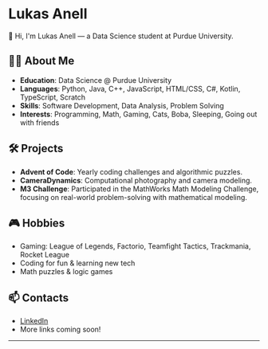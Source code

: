 # Lukas Anell

👋 Hi, I'm Lukas Anell — a Data Science student at Purdue University.

## 👨‍💻 About Me

- **Education**: Data Science @ Purdue University
- **Languages**: Python, Java, C++, JavaScript, HTML/CSS, C#, Kotlin, TypeScript, Scratch
- **Skills**: Software Development, Data Analysis, Problem Solving
- **Interests**: Programming, Math, Gaming, Cats, Boba, Sleeping, Going out with friends

## 🛠️ Projects

- **Advent of Code**: Yearly coding challenges and algorithmic puzzles.
- **CameraDynamics**: Computational photography and camera modeling.
- **M3 Challenge**: Participated in the MathWorks Math Modeling Challenge, focusing on real-world problem-solving with mathematical modeling.

## 🎮 Hobbies

- Gaming: League of Legends, Factorio, Teamfight Tactics, Trackmania, Rocket League
- Coding for fun & learning new tech
- Math puzzles & logic games

## 📫 Contacts

- [LinkedIn](https://www.linkedin.com/in/lukas-anell-8249b9311/)
- More links coming soon!

---
